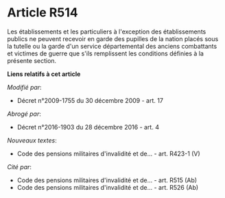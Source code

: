 # Article R514

Les établissements et les particuliers à l'exception des établissements publics ne peuvent recevoir en garde des pupilles de
la nation placés sous la tutelle ou la garde d'un service départemental des anciens combattants et victimes de guerre que
s'ils remplissent les conditions définies à la présente section.

**Liens relatifs à cet article**

_Modifié par_:

  - Décret n°2009-1755 du 30 décembre 2009 - art. 17

_Abrogé par_:

  - Décret n°2016-1903 du 28 décembre 2016 - art. 4

_Nouveaux textes_:

  - Code des pensions militaires d'invalidité et de... - art. R423-1 (V)

_Cité par_:

  - Code des pensions militaires d'invalidité et de... - art. R515 (Ab)
  - Code des pensions militaires d'invalidité et de... - art. R526 (Ab)
